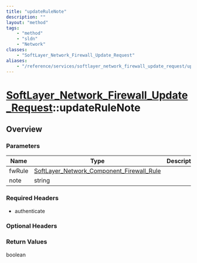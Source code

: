 ```yaml
---
title: "updateRuleNote"
description: ""
layout: "method"
tags:
    - "method"
    - "sldn"
    - "Network"
classes:
    - "SoftLayer_Network_Firewall_Update_Request"
aliases:
    - "/reference/services/softlayer_network_firewall_update_request/updateRuleNote"
---
```

# [SoftLayer_Network_Firewall_Update_Request](/reference/services/SoftLayer_Network_Firewall_Update_Request)::updateRuleNote




## Overview 


### Parameters 
|Name | Type | Description |
| --- | --- | --- |
|fwRule| <a href='/reference/datatypes/SoftLayer_Network_Component_Firewall_Rule'>SoftLayer_Network_Component_Firewall_Rule </a>| |
|note| string| |


### Required Headers
* authenticate

### Optional Headers

### Return Values
boolean

